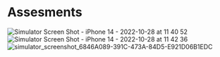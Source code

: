 # Assesments

![Simulator Screen Shot - iPhone 14 - 2022-10-28 at 11 40 52](https://user-images.githubusercontent.com/85412509/198515943-4f0ca3d4-75b0-498b-b666-2bb90714ae92.png)
![Simulator Screen Shot - iPhone 14 - 2022-10-28 at 11 42 36](https://user-images.githubusercontent.com/85412509/198516064-adaa8f35-3d38-41b0-bda7-3f4813a9b759.png)
![simulator_screenshot_6846A089-391C-473A-84D5-E921D06B1EDC](https://user-images.githubusercontent.com/85412509/198516116-f378270b-4dd9-4403-9c08-c71b7e1ad303.png)

